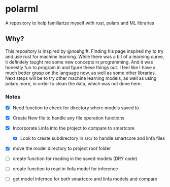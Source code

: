 # polarml
A repository to help familiarize myself with rust, polars and ML libraries

## Why?
This repository is inspired by @noahgift. Finding his page inspired my to try and use rust for machine learning. While there was a bit of a learning curve,
it definitely taught me some new concepts in programming. And it was honestly fun to program in and fgure these things out. I feel like I have a much 
better grasp on the language now, as well as some other libraries. Next steps will be to try other machine learning models, as well as using polars more, 
in order to clean the data, which was not done here.

### Notes

- [x] Need function to check for directory where models saved to
- [x] Create New file to handle any file operation functions
- [x] Incorporate Linfa into the project to compare to smartcore
    - [x] Look to create subdirectory in src/ to handle smartcore and linfa files
- [x] move the model directory to project root folder 
- [ ] create function for reading in the saved models (DRY code)
- [ ] create function to read in linfa model for inference
- [ ] get model infernce for both smartcore and linfa models and compare

